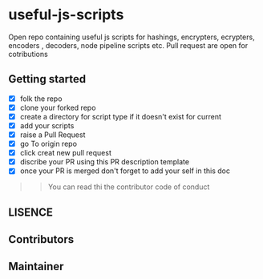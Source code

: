 # useful-js-scripts
Open repo containing useful js scripts for hashings, encrypters, ecrypters, encoders , decoders, node pipeline scripts etc. Pull request are open for cotributions

## Getting started
- [X] folk the repo
- [X] clone your forked repo
- [X] create a directory for script type if it doesn't exist for current
- [X] add your scripts
- [X] raise a Pull Request
- [X] go To origin repo
- [X] click creat new pull request
- [X] discribe your PR using this PR description template
- [X] once your PR is merged don't forget to add your self in this doc

>> You can read thi the contributor code of conduct

## LISENCE

## Contributors

## Maintainer








